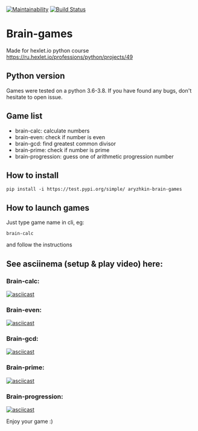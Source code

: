 [![Maintainability](https://api.codeclimate.com/v1/badges/d2cafe36a160fc76dc59/maintainability)](https://codeclimate.com/github/aryzhkin/python-project-lvl1/maintainability)
[![Build Status](https://travis-ci.org/aryzhkin/python-project-lvl1.svg?branch=master)](https://travis-ci.org/aryzhkin/python-project-lvl1)

# Brain-games
Made for hexlet.io python course<br />
https://ru.hexlet.io/professions/python/projects/49

## Python version
Games were tested on a python 3.6-3.8. If you have found any bugs, don't hesitate to open issue.

## Game list
- brain-calc: calculate numbers
- brain-even: check if number is even
- brain-gcd: find greatest common divisor
- brain-prime: check if number is prime
- brain-progression: guess one of arithmetic progression number
## How to install
```
pip install -i https://test.pypi.org/simple/ aryzhkin-brain-games
```
## How to launch games
Just type game name in cli, eg:
```
brain-calc
```
and follow the instructions

## See asciinema (setup & play video) here: 
### Brain-calc:
[![asciicast](https://asciinema.org/a/bn6Z6f0jv2ObuHo7Lryqo3A2L.svg)](https://asciinema.org/a/bn6Z6f0jv2ObuHo7Lryqo3A2L)
### Brain-even:
[![asciicast](https://asciinema.org/a/dDEQ0sjWnXL7SZ33IuTk37GaH.svg)](https://asciinema.org/a/dDEQ0sjWnXL7SZ33IuTk37GaH)
### Brain-gcd:
[![asciicast](https://asciinema.org/a/vHv7vrffcBFNaEYTNyeGlXoBw.svg)](https://asciinema.org/a/vHv7vrffcBFNaEYTNyeGlXoBw)
### Brain-prime:
[![asciicast](https://asciinema.org/a/JNBbYZeY19S1WhmBuuk6VCpdS.svg)](https://asciinema.org/a/JNBbYZeY19S1WhmBuuk6VCpdS)
### Brain-progression:
[![asciicast](https://asciinema.org/a/ULSgX3NlAy0uAqAUByLfolJsi.svg)](https://asciinema.org/a/ULSgX3NlAy0uAqAUByLfolJsi)

Enjoy your game :)
